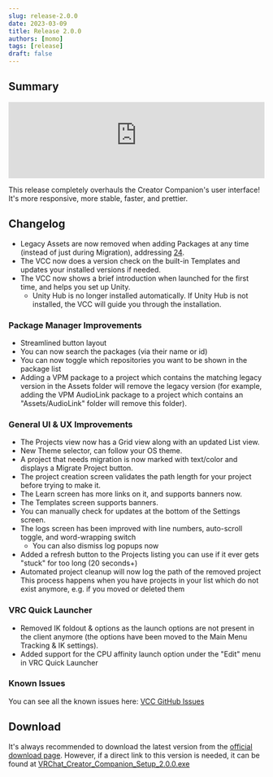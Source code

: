 ```yaml
---
slug: release-2.0.0
date: 2023-03-09
title: Release 2.0.0
authors: [momo]
tags: [release]
draft: false
---
```

## Summary

<iframe width="100%" class="ratio-16-by-9" src="https://www.youtube-nocookie.com/embed/0u1g0TYoJsU" title="YouTube video player" frameborder="0" allow="clipboard-write; encrypted-media; picture-in-picture; web-share" allowfullscreen></iframe>

This release completely overhauls the Creator Companion's user interface! It's more responsive, more stable, faster, and prettier.

<!--truncate-->

## Changelog

* Legacy Assets are now removed when adding Packages at any time (instead of just during Migration), addressing [24](https://github.com/vrchat-community/creator-companion/issues/24).
* The VCC now does a version check on the built-in Templates and updates your installed versions if needed. 
* The VCC now shows a brief introduction when launched for the first time, and helps you set up Unity.
  * Unity Hub is no longer installed automatically. If Unity Hub is not installed, the VCC will guide you through the installation.

### Package Manager Improvements
* Streamlined button layout 
* You can now search the packages (via their name or id)
* You can now toggle which repositories you want to be shown in the package list
* Adding a VPM package to a project which contains the matching legacy version in the Assets folder will remove the legacy version (for example, adding the VPM AudioLink package to a project which contains an "Assets/AudioLink" folder will remove this folder).

### General UI & UX Improvements
* The Projects view now has a Grid view along with an updated List view.
* New Theme selector, can follow your OS theme.
* A project that needs migration is now marked with text/color and displays a Migrate Project button.
* The project creation screen validates the path length for your project before trying to make it.
* The Learn screen has more links on it, and supports banners now.
* The Templates screen supports banners.
* You can manually check for updates at the bottom of the Settings screen.
* The logs screen has been improved with line numbers, auto-scroll toggle, and word-wrapping switch 
  * You can also dismiss log popups now
* Added a refresh button to the Projects listing you can use if it ever gets "stuck" for too long (20 seconds+)
* Automated project cleanup will now log the path of the removed project
  This process happens when you have projects in your list which do not exist anymore, e.g. if you moved or deleted them

### VRC Quick Launcher
* Removed IK foldout & options as the launch options are not present in the client anymore (the options have been moved to the Main Menu Tracking & IK settings). 
* Added support for the CPU affinity launch option under the "Edit" menu in VRC Quick Launcher

### Known Issues
You can see all the known issues here: [VCC GitHub Issues](https://github.com/vrchat-community/creator-companion/labels/vcc-web)

## Download

It's always recommended to download the latest version from the [official download page](https://vrchat.com/home/download).
However, if a direct link to this version is needed, it can be found at [VRChat_Creator_Companion_Setup_2.0.0.exe](https://vrcpm.vrchat.cloud/vcc/Builds/2.0.0/VRChat_CreatorCompanion_Setup_2.0.0.exe)
